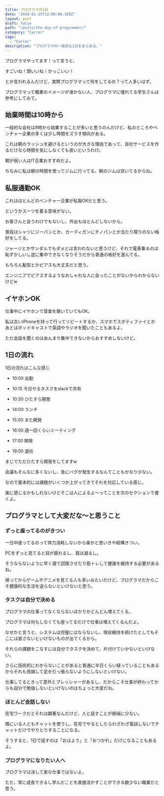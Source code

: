 ```yaml
---
title: プログラマの1日
date: "2019-01-25T12:00:00.169Z"
layout: post
draft: false
path: "/posts/the-day-of-programmer/"
category: "Carrer"
tags:
  - "Carrer"
description: "プログラマの一般的な1日をまとめる。"
---
```


プログラマやってます！って言うと、

すごいね！頭いいね！かっこいい！

とか言われるんだけど、実際プログラマって何をしてるの？って人多いはず。

プログラマって職業のイメージが湧かない人、プログラマに憧れてる学生さんは参考にしてみて。

## 始業時間は10時から

一般的な会社は9時から始業することが多いと思うのんだけど、私のところやベンチャー企業の多くは少し時間をズラす傾向がある。

これは朝のラッシュを避けるというのが大きな理由であって、自社サービスを作るだけなら時間を気にしなくても良いというわけ。

朝が弱い人はIT企業おすすめだよ。

ちなみに私は朝の時間を使ってジムに行ってる。朝のジムは空いてるからね。

## 私服通勤OK

これはほとんどのベンチャー企業が私服OKだと思う。

というかスーツを着る意味がない。

お客さんと会うわけでもないし、外出もほとんどしないから。

普段はシャツにジーパンとか、カーディガンにチノパンとか当たり障りのない格好をしてる。

ジャージとかサンダルでもダメとは言われないと思うけど、それで電車乗るのは恥ずかしいし逆に集中できなくなりそうだから普通の格好を選んでる。

もちろん髪型とかピアスも大丈夫だと思う。

エンジニアでピアスするようなおしゃれな人に会ったことがないからわからないけどw

## イヤホンOK

仕事中にイヤホンで音楽を聴いていてもOK。

私は古いiPhoneを持って行ってリピートするか、スマホでスポティファイとかあとはポッドキャストで英語やラジオを聞いたこともあるよ。

ただ会話を聞くのはあんまり集中できないからおすすめしないけど。

## 1日の流れ

1日の流れはこんな感じ

* 10:00 出勤

* 10:15 今日やるタスクをslackで共有

* 10:30 ひたすら開発

* 14:00 ランチ

* 15:00 また開発

* 16:00 週一回くらいミーティング

* 17:00 開発

* 19:00 退社

まじでただひたすら開発をしてますw

会議もそんなに多くないし、急にバグが発生するなんてこともかなり少ない。

なので基本的には課題がいくつか上がってきてそれを対応している感じ。

楽に感じるかもしれないけどそこは人によるよ〜ってことを次のセクションで書くよ。

## プログラマとして大変だな〜と思うこと

### ずっと座ってるのがきつい

一日中座ってるのって体力消耗しないから楽かと思いきや結構きつい。

PCをずっと見てると目が疲れるし、肩は凝るし。

そうならないように早く寝て回復させたり筋トレして健康を維持する必要があるね。

帰ってからゲームやアニメを見てる人も多いみたいだけど、プログラマだからこそ健康的な生活を送らないといけないと思う。

### タスクは自分で決める

プログラマの仕事ってなくならないばかりかどんどん増えてくる。

プログラマは何もしなくても座ってるだけで仕事は増えてくるんだよ。

なぜかと言うと、システムは完璧にはならないし、現状維持を続けたとしてもそこには直さないといけないものが出てくるから。

それらの課題をこなすには自分でタスクを決めて、片付けていかないといけない。

さらに技術的にわからないことがあると普通に半日くらい経っていることもあるからそれも見越して足を引っ張らないようにしないといけない。

仕事してるときって意外とプレッシャーがあるし、だからこそ仕事が終わってからも自分で勉強しないといけないのはちょっと大変だね。

### ほとんど会話しない

在宅ワークだとそれは顕著なんだけど、人と話すことが極端に少ない。

隣にいる人ともチャットを使うし、在宅でやるとしたらわざわざ電話しないでチャットだけでやりとりすることになる。

そうすると、1日で話すのは「おはよう」と「おつかれ」だけになることもあるよ。

### プログラマになりたい人へ

プログラマは決して楽な仕事ではないよ。

ただ、常に成長できるし学んだことを直接活かすことができる数少ない職業だと思う。